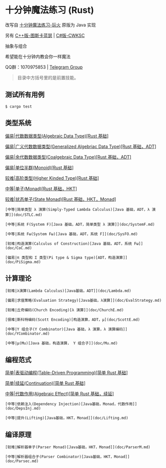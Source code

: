 # 十分钟魔法练习 (Rust)

改写自 [十分钟魔法练习-玩火](https://github.com/goldimax/magic-in-ten-mins)
原版为 Java 实现

另有
[C++版-图斯卡蓝瑟](https://github.com/tusikalanse/magic-in-ten-mins-cpp) |
[C#版-CWKSC](https://github.com/CWKSC/magic-in-ten-mins-csharp)

抽象与组合

希望能在十分钟内教会你一样魔法

QQ群：1070975853 |
[Telegram Group](https://t.me/joinchat/HZm-VAAFTrIxoxQQ)

> 目录中方括号里的是前置技能。

## 测试所有用例

``` shell script
$ cargo test
```

## 类型系统

[偏易|代数数据类型(Algebraic Data Type)[Rust 基础]](src/ADT.md)

[偏易|广义代数数据类型(Generalized Algebriac Data Type)[Rust 基础，ADT]](src/GADT.md)

[偏易|余代数数据类型(Coalgebraic Data Type)[Rust 基础，ADT]](src/CoData.md)

[偏易|单位半群(Monoid)[Rust 基础]](src/Monoid.md)

[较难|高阶类型(Higher Kinded Type)[Rust 基础]](src/HKT.md)

[中等|单子(Monad)[Rust 基础，HKT]](src/Monad.md)

[较难|状态单子(State Monad)[Rust 基础，HKT，Monad]](src/StateMonad.md)

    [中等|简单类型 λ 演算(Simply-Typed Lambda Calculus)[Java 基础，ADT，λ 演算]](doc/STLC.md)

    [中等|系统 F(System F)[Java 基础，ADT，简单类型 λ 演算]](doc/SystemF.md)

    [中等|系统 Fω(System Fω)[Java 基础，ADT，系统 F]](doc/SysFO.md)

    [较难|构造演算(Calculus of Construction)[Java 基础，ADT，系统 Fω]](doc/CoC.md)

    [偏易|π 类型和 Σ 类型(Pi type & Sigma type)[ADT，构造演算]](doc/PiSigma.md)

## 计算理论

    [较难|λ演算(Lambda Calculus)[Java基础，ADT]](doc/Lambda.md)

    [偏易|求值策略(Evaluation Strategy)[Java基础，λ演算]](doc/EvalStrategy.md)

    [较难|丘奇编码(Church Encoding)[λ 演算]](doc/ChurchE.md)

    [很难|斯科特编码(Scott Encoding)[构造演算，ADT，μ](doc/ScottE.md)

    [中等|Y 组合子(Y Combinator)[Java 基础，λ 演算，λ 演算编码]](doc/YCombinator.md)

    [中等|μ(Mu)[Java 基础，构造演算， Y 组合子]](doc/Mu.md)

## 编程范式

[简单|表驱动编程(Table-Driven Programming)[简单 Rust 基础]](src/TableDriven.md)

[简单|续延(Continuation)[简单 Rust 基础]](src/Continuation.md)

[中等|代数作用(Algebraic Effect)[简单 Rust 基础，续延]](src/Algeff.md)

    [中等|依赖注入(Dependency Injection)[Java基础，Monad，代数作用]](doc/DepsInj.md)

    [中等|提升(Lifting)[Java基础，HKT，Monad]](doc/Lifting.md)

## 编译原理

    [较难|解析器单子(Parser Monad)[Java基础，HKT，Monad]](doc/ParserM.md)

    [中等|解析器组合子(Parser Combinator)[Java基础，HKT，Monad]](doc/Parsec.md)